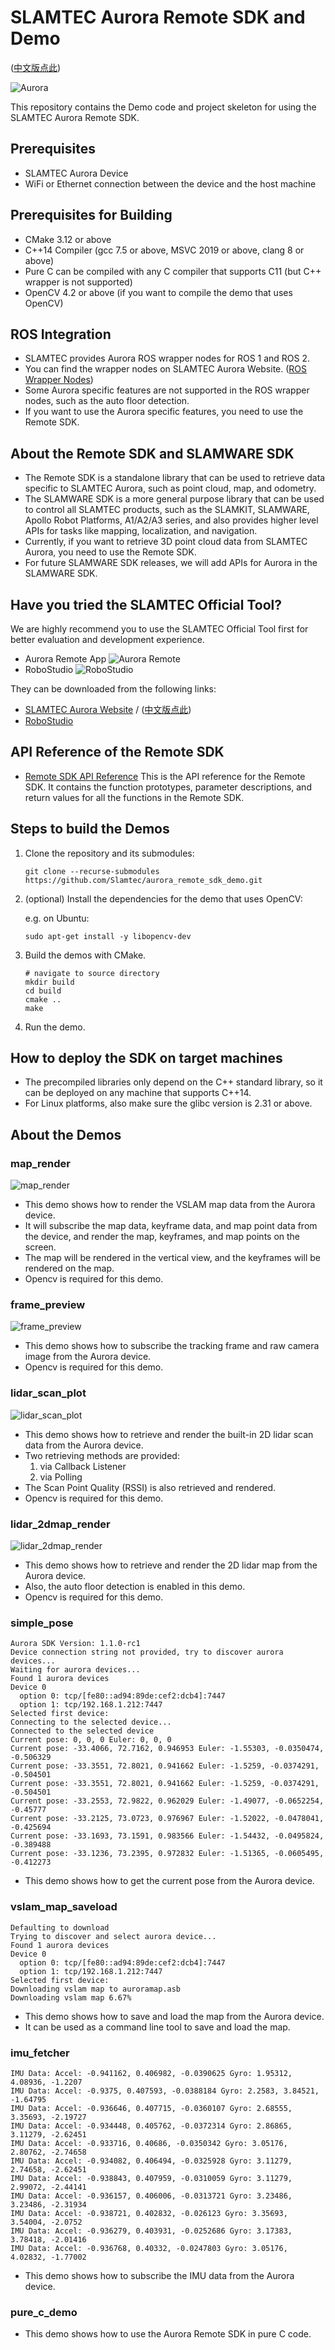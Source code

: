 # SLAMTEC Aurora Remote SDK and Demo

([中文版点此](README.zh-CN.md))

![Aurora](res/aurora.device.png)


This repository contains the Demo code and project skeleton for using the SLAMTEC Aurora Remote SDK.


## Prerequisites
- SLAMTEC Aurora Device
- WiFi or Ethernet connection between the device and the host machine

## Prerequisites for Building
- CMake 3.12 or above
- C++14 Compiler (gcc 7.5 or above, MSVC 2019 or above, clang 8 or above)
- Pure C can be compiled with any C compiler that supports C11 (but C++ wrapper is not supported)
- OpenCV 4.2 or above (if you want to compile the demo that uses OpenCV)

## ROS Integration
- SLAMTEC provides Aurora ROS wrapper nodes for ROS 1 and ROS 2.
- You can find the wrapper nodes on SLAMTEC Aurora Website. ([ROS Wrapper Nodes](https://developer.slamtec.com/docs/slamware/aurora_ros2_sdk_en/))
- Some Aurora specific features are not supported in the ROS wrapper nodes, such as the auto floor detection.
- If you want to use the Aurora specific features, you need to use the Remote SDK.

## About the Remote SDK and SLAMWARE SDK
- The Remote SDK is a standalone library that can be used to retrieve data specific to SLAMTEC Aurora, such as point cloud, map, and odometry.
- The SLAMWARE SDK is a more general purpose library that can be used to control all SLAMTEC products, such as the SLAMKIT, SLAMWARE, Apollo Robot Platforms, A1/A2/A3 series, and also provides higher level APIs for tasks like mapping, localization, and navigation. 
- Currently, if you want to retrieve 3D point cloud data from SLAMTEC Aurora, you need to use the Remote SDK.
- For future SLAMWARE SDK releases, we will add APIs for Aurora in the SLAMWARE SDK.

## Have you tried the SLAMTEC Official Tool?
We are highly recommend you to use the SLAMTEC Official Tool first for better evaluation and development experience.
- Aurora Remote App
![Aurora Remote](res/aurora.remote.png)
- RoboStudio
![RoboStudio](res/slamtec.robostudio.png)

They can be downloaded from the following links:
- [SLAMTEC Aurora Website](https://www.slamtec.com/en/Aurora) / ([中文版点此](https://www.slamtec.com/cn/Aurora))
- [RoboStudio](https://www.slamtec.com/en/RoboStudio)


## API Reference of the Remote SDK
- [Remote SDK API Reference](doc/html/index.html)
This is the API reference for the Remote SDK. It contains the function prototypes, parameter descriptions, and return values for all the functions in the Remote SDK.


## Steps to build the Demos
1. Clone the repository and its submodules:
    ```
    git clone --recurse-submodules https://github.com/Slamtec/aurora_remote_sdk_demo.git
   
2. (optional) Install the dependencies for the demo that uses OpenCV:
  
   e.g. on Ubuntu:
   ```
   sudo apt-get install -y libopencv-dev
   ```

3. Build the demos with CMake.

    ```
    # navigate to source directory
    mkdir build
    cd build
    cmake ..
    make
    ```
4. Run the demo.


## How to deploy the SDK on target machines
- The precompiled libraries only depend on the C++ standard library, so it can be deployed on any machine that supports C++14.
- For Linux platforms, also make sure the glibc version is 2.31 or above.

## About the Demos
### map_render
![map_render](res/demo_vertical_map.gif)
- This demo shows how to render the VSLAM map data from the Aurora device.
- It will subscribe the map data, keyframe data, and map point data from the device, and render the map, keyframes, and map points on the screen.
- The map will be rendered in the vertical view, and the keyframes will be rendered on the map.
- Opencv is required for this demo.

### frame_preview
![frame_preview](res/demo_tracking_prev_full.png)
- This demo shows how to subscribe the tracking frame and raw camera image from the Aurora device.
- Opencv is required for this demo.


### lidar_scan_plot
![lidar_scan_plot](res/demo.lidar.scan.rendering.gif)
- This demo shows how to retrieve and render the built-in 2D lidar scan data from the Aurora device.
- Two retrieving methods are provided:
   1. via Callback Listener
   2. via Polling
- The Scan Point Quality (RSSI) is also retrieved and rendered.
- Opencv is required for this demo.


### lidar_2dmap_render
![lidar_2dmap_render](res/demo_lidar_2dmap.gif)
- This demo shows how to retrieve and render the 2D lidar map from the Aurora device.
- Also, the auto floor detection is enabled in this demo.
- Opencv is required for this demo.


### simple_pose
```
Aurora SDK Version: 1.1.0-rc1
Device connection string not provided, try to discover aurora devices...
Waiting for aurora devices...
Found 1 aurora devices
Device 0
  option 0: tcp/[fe80::ad94:89de:cef2:dcb4]:7447
  option 1: tcp/192.168.1.212:7447
Selected first device: 
Connecting to the selected device...
Connected to the selected device
Current pose: 0, 0, 0 Euler: 0, 0, 0
Current pose: -33.4066, 72.7162, 0.946953 Euler: -1.55303, -0.0350474, -0.506329
Current pose: -33.3551, 72.8021, 0.941662 Euler: -1.5259, -0.0374291, -0.504501
Current pose: -33.3551, 72.8021, 0.941662 Euler: -1.5259, -0.0374291, -0.504501
Current pose: -33.2553, 72.9822, 0.962029 Euler: -1.49077, -0.0652254, -0.45777
Current pose: -33.2125, 73.0723, 0.976967 Euler: -1.52022, -0.0478041, -0.425694
Current pose: -33.1693, 73.1591, 0.983566 Euler: -1.54432, -0.0495824, -0.389488
Current pose: -33.1236, 73.2395, 0.972832 Euler: -1.51365, -0.0605495, -0.412273
```

- This demo shows how to get the current pose from the Aurora device.

### vslam_map_saveload
```
Defaulting to download
Trying to discover and select aurora device...
Found 1 aurora devices
Device 0
  option 0: tcp/[fe80::ad94:89de:cef2:dcb4]:7447
  option 1: tcp/192.168.1.212:7447
Selected first device: 
Downloading vslam map to auroramap.asb
Downloading vslam map 6.67%
```
- This demo shows how to save and load the map from the Aurora device.
- It can be used as a command line tool to save and load the map.


### imu_fetcher
```
IMU Data: Accel: -0.941162, 0.406982, -0.0390625 Gyro: 1.95312, 4.08936, -1.2207
IMU Data: Accel: -0.9375, 0.407593, -0.0388184 Gyro: 2.2583, 3.84521, -1.64795
IMU Data: Accel: -0.936646, 0.407715, -0.0360107 Gyro: 2.68555, 3.35693, -2.19727
IMU Data: Accel: -0.934448, 0.405762, -0.0372314 Gyro: 2.86865, 3.11279, -2.62451
IMU Data: Accel: -0.933716, 0.40686, -0.0350342 Gyro: 3.05176, 2.80762, -2.74658
IMU Data: Accel: -0.934082, 0.406494, -0.0325928 Gyro: 3.11279, 2.74658, -2.62451
IMU Data: Accel: -0.938843, 0.407959, -0.0310059 Gyro: 3.11279, 2.99072, -2.44141
IMU Data: Accel: -0.936157, 0.406006, -0.0313721 Gyro: 3.23486, 3.23486, -2.31934
IMU Data: Accel: -0.938721, 0.402832, -0.026123 Gyro: 3.35693, 3.54004, -2.0752
IMU Data: Accel: -0.936279, 0.403931, -0.0252686 Gyro: 3.17383, 3.78418, -2.01416
IMU Data: Accel: -0.936768, 0.40332, -0.0247803 Gyro: 3.05176, 4.02832, -1.77002
```
- This demo shows how to subscribe the IMU data from the Aurora device.

### pure_c_demo
- This demo shows how to use the Aurora Remote SDK in pure C code.